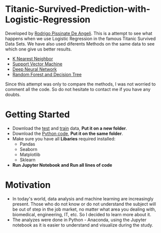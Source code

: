 # Titanic-Survived-Prediction-with-Logistic-Regression

 Developed by [Rodrigo Pissinate De Angeli](https://www.linkedin.com/in/rodrigo-pissinate-de-angeli-13785b118/?locale=en_US). This is a attempt to see what happens when we use Logistic Regression in the famous Titanic Survived Data Sets. We have also used diferents Methods on the same data to see which one give us better results. 
 
 - [K Nearest Neighbor](https://github.com/Rodrigo-P-Angeli/Titanic-Survived-Prediction-with-KNN)
 - [Support Vector Machine](https://github.com/Rodrigo-P-Angeli/Titanic-Survived-Prediction-with-SVM)
 - [Deep Neural Network](https://github.com/Rodrigo-P-Angeli/Titanic-Survived-Prediction-with-DNN)
 - [Random Forest and Decision Tree](https://github.com/Rodrigo-P-Angeli/Titanic-Survived-Prediction-with-DT-and-RF)
 
 Since this attempt was only to compare the methods, I was not worried to comment all the code. So do not hesitate to contact me if you have any doubts.
 
# Getting Started
- Download the [test](titanic_test.csv) and [train](titanic_train.csv) data, **Put it on a new folder**.
- Download the [Python code](Logistic-Regression-for-Titanic-Data.ipynb), **Put it on the same folder**.
- Make sure you have all **Libaries** required installed:
  - Pandas
  - Seaborn
  - Matplotlib
  - Sklearn
- **Run Jupyter Notebook and Run all lines of code**

# Motivation
- In today's world, data analysis and machine learning are increasingly present. Those who do not know or do not understand the subject will be out of step in the job market, no matter what area you dealing with, biomedical, engineering, IT, etc. So I decided to learn more about it.
- The analyzes were done in Python - Anaconda, using the Jupyter notebook as it is easier to understand and visualize during the study.
